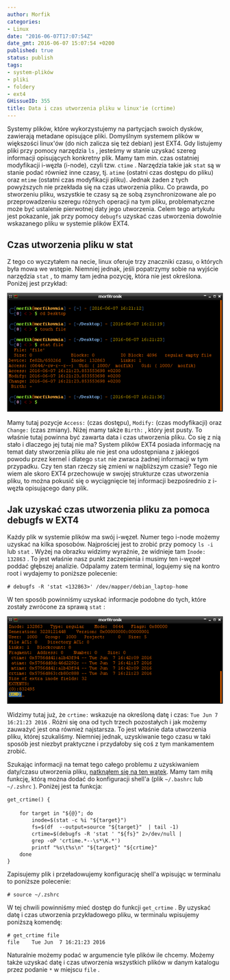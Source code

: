 ```yaml
---
author: Morfik
categories:
- Linux
date: "2016-06-07T17:07:54Z"
date_gmt: 2016-06-07 15:07:54 +0200
published: true
status: publish
tags:
- system-plików
- pliki
- foldery
- ext4
GHissueID: 355
title: Data i czas utworzenia pliku w linux'ie (crtime)
---
```


Systemy plików, które wykorzystujemy na partycjach swoich dysków, zawierają metadane opisujące
pliki. Domyślnym systemem plików w większości linux'ów (do nich zalicza się też debian) jest EXT4.
Gdy listujemy pliki przy pomocy narzędzia `ls` , jesteśmy w stanie uzyskać szereg informacji
opisujących konkretny plik. Mamy tam min. czas ostatniej modyfikacji i-węzła (i-node), czyli tzw.
`ctime` . Narzędzia takie jak `stat` są w stanie podać również inne czasy, tj. `atime` (ostatni czas
dostępu do pliku) oraz `mtime` (ostatni czas modyfikacji pliku). Jednak żaden z tych powyższych nie
przekłada się na czas utworzenia pliku. Co prawda, po stworzeniu pliku, wszystkie te czasy są ze
sobą zsynchronizowane ale po przeprowadzeniu szeregu różnych operacji na tym pliku, problematyczne
może być ustalenie pierwotnej daty jego utworzenia. Celem tego artykułu jest pokazanie, jak przy
pomocy `debugfs` uzyskać czas utworzenia dowolnie wskazanego pliku w systemie plików EXT4.

<!--more-->
## Czas utworzenia pliku w stat

Z tego co wyczytałem na necie, linux oferuje trzy znaczniki czasu, o których była mowa we wstępie.
Niemniej jednak, jeśli popatrzymy sobie na wyjście narzędzia `stat` , to mamy tam jedna pozycję,
która nie jest określona. Poniżej jest przykład:

![](/img/2016/06/1.stat-data-czas-utworzenia-pliku.png#huge)

Mamy tutaj pozycje `Access:` (czas dostępu), `Modify:` (czas modyfikacji) oraz `Change:` (czas
zmiany). Niżej mamy także `Birth:` , który jest pusty. To właśnie tutaj powinna być zawarta data i
czas utworzenia pliku. Co się z nią stało i dlaczego jej tutaj nie ma? System plików EXT4 posiada
informację na temat daty stworzenia pliku ale nie jest ona udostępniana z jakiegoś powodu przez
kernel i dlatego `stat` nie zwraca żadnej informacji w tym przypadku. Czy ten stan rzeczy się zmieni
w najbliższym czasie? Tego nie wiem ale skoro EXT4 przechowuje w swojej strukturze czas utworzenia
pliku, to można pokusić się o wyciągnięcie tej informacji bezpośrednio z i-węzła opisującego dany
plik.

## Jak uzyskać czas utworzenia pliku za pomoca debugfs w EXT4

Każdy plik w systemie plików ma swój i-węzeł. Numer tego i-node możemy uzyskać na kilka sposobów.
Najprościej jest to zrobić przy pomocy `ls -i` lub `stat` . Wyżej na obrazku widzimy wyraźnie, że
widnieje tam `Inode: 132863` . To jest właśnie nasz punkt zaczepienia i musimy ten i-węzeł poddać
głębszej analizie. Odpalamy zatem terminal, logujemy się na kontro root i wydajemy to poniższe
polecenie:

    # debugfs -R 'stat <132863>' /dev/mapper/debian_laptop-home

W ten sposób powinniśmy uzyskać informacje podobne do tych, które zostały zwrócone za sprawą
`stat` :

![](/img/2016/06/2.debugfs-data-czas-utworzenia-pliku-ext4.png#huge)

Widzimy tutaj już, że `crtime:` wskazuje na określoną datę i czas: `Tue Jun 7 16:21:23 2016` . Różni
się ona od tych trzech pozostałych i jak możemy zauważyć jest ona również najstarsza. To jest
właśnie data utworzenia pliku, której szukaliśmy. Niemniej jednak, uzyskiwanie tego czasu w taki
sposób jest niezbyt praktyczne i przydałoby się coś z tym mankamentem zrobić.

Szukając informacji na temat tego całego problemu z uzyskiwaniem daty/czasu utworzenia pliku,
[natknąłem się na ten
wątek](https://unix.stackexchange.com/questions/50177/birth-is-empty-on-ext4/131347#131347). Mamy
tam miłą funkcję, którą można dodać do konfiguracji shell'a (plik `~/.bashrc` lub `~/.zshrc` ).
Poniżej jest ta funkcja:

    get_crtime() {

        for target in "${@}"; do
            inode=$(stat -c %i "${target}")
            fs=$(df  --output=source "${target}"  | tail -1)
            crtime=$(debugfs -R 'stat ' "${fs}" 2>/dev/null |
            grep -oP 'crtime.*--\s*\K.*')
            printf "%s\t%s\n" "${target}" "${crtime}"
        done
    }

Zapisujemy plik i przeładowujemy konfigurację shell'a wpisując w terminalu to poniższe polecenie:

    # source ~/.zshrc

W tej chwili powinniśmy mieć dostęp do funkcji `get_crtime` . By uzyskać datę i czas utworzenia
przykładowego pliku, w terminalu wpisujemy poniższą komendę:

    # get_crtime file
    file    Tue Jun  7 16:21:23 2016

Naturalnie możemy podać w argumencie tyle plików ile chcemy. Możemy także uzyskać datę i czas
utworzenia wszystkich plików w danym katalogu przez podanie `*` w miejscu `file` .
